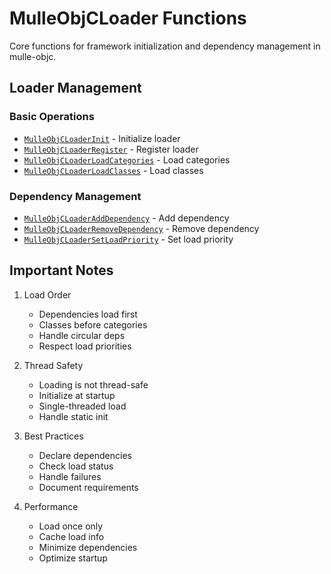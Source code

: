 # MulleObjCLoader Functions

Core functions for framework initialization and dependency management in mulle-objc.

## Loader Management

### Basic Operations
- [`MulleObjCLoaderInit`](https://www.perplexity.ai/search?q=Please+create+some+detailed+API+documentation+for+the+function+MulleObjCLoaderInit+of+the+MulleObjC+project+https://github.com/mulle-objc/MulleObjC.+You+will+find+source+code+probably+at+https://raw.githubusercontent.com/mulle-objc/MulleObjC/refs/heads/master/src/class/MulleObjCLoader.m+and+the+header+at+https://raw.githubusercontent.com/mulle-objc/MulleObjC/refs/heads/master/src/class/MulleObjCLoader.h+and+there+may+also+be+tests+for+it+in+the+test/+folder) - Initialize loader
- [`MulleObjCLoaderRegister`](https://www.perplexity.ai/search?q=Please+create+some+detailed+API+documentation+for+the+function+MulleObjCLoaderRegister+of+the+MulleObjC+project+https://github.com/mulle-objc/MulleObjC.+You+will+find+source+code+probably+at+https://raw.githubusercontent.com/mulle-objc/MulleObjC/refs/heads/master/src/class/MulleObjCLoader.m+and+the+header+at+https://raw.githubusercontent.com/mulle-objc/MulleObjC/refs/heads/master/src/class/MulleObjCLoader.h+and+there+may+also+be+tests+for+it+in+the+test/+folder) - Register loader
- [`MulleObjCLoaderLoadCategories`](https://www.perplexity.ai/search?q=Please+create+some+detailed+API+documentation+for+the+function+MulleObjCLoaderLoadCategories+of+the+MulleObjC+project+https://github.com/mulle-objc/MulleObjC.+You+will+find+source+code+probably+at+https://raw.githubusercontent.com/mulle-objc/MulleObjC/refs/heads/master/src/class/MulleObjCLoader.m+and+the+header+at+https://raw.githubusercontent.com/mulle-objc/MulleObjC/refs/heads/master/src/class/MulleObjCLoader.h+and+there+may+also+be+tests+for+it+in+the+test/+folder) - Load categories
- [`MulleObjCLoaderLoadClasses`](https://www.perplexity.ai/search?q=Please+create+some+detailed+API+documentation+for+the+function+MulleObjCLoaderLoadClasses+of+the+MulleObjC+project+https://github.com/mulle-objc/MulleObjC.+You+will+find+source+code+probably+at+https://raw.githubusercontent.com/mulle-objc/MulleObjC/refs/heads/master/src/class/MulleObjCLoader.m+and+the+header+at+https://raw.githubusercontent.com/mulle-objc/MulleObjC/refs/heads/master/src/class/MulleObjCLoader.h+and+there+may+also+be+tests+for+it+in+the+test/+folder) - Load classes

### Dependency Management
- [`MulleObjCLoaderAddDependency`](https://www.perplexity.ai/search?q=Please+create+some+detailed+API+documentation+for+the+function+MulleObjCLoaderAddDependency+of+the+MulleObjC+project+https://github.com/mulle-objc/MulleObjC.+You+will+find+source+code+probably+at+https://raw.githubusercontent.com/mulle-objc/MulleObjC/refs/heads/master/src/class/MulleObjCLoader.m+and+the+header+at+https://raw.githubusercontent.com/mulle-objc/MulleObjC/refs/heads/master/src/class/MulleObjCLoader.h+and+there+may+also+be+tests+for+it+in+the+test/+folder) - Add dependency
- [`MulleObjCLoaderRemoveDependency`](https://www.perplexity.ai/search?q=Please+create+some+detailed+API+documentation+for+the+function+MulleObjCLoaderRemoveDependency+of+the+MulleObjC+project+https://github.com/mulle-objc/MulleObjC.+You+will+find+source+code+probably+at+https://raw.githubusercontent.com/mulle-objc/MulleObjC/refs/heads/master/src/class/MulleObjCLoader.m+and+the+header+at+https://raw.githubusercontent.com/mulle-objc/MulleObjC/refs/heads/master/src/class/MulleObjCLoader.h+and+there+may+also+be+tests+for+it+in+the+test/+folder) - Remove dependency
- [`MulleObjCLoaderSetLoadPriority`](https://www.perplexity.ai/search?q=Please+create+some+detailed+API+documentation+for+the+function+MulleObjCLoaderSetLoadPriority+of+the+MulleObjC+project+https://github.com/mulle-objc/MulleObjC.+You+will+find+source+code+probably+at+https://raw.githubusercontent.com/mulle-objc/MulleObjC/refs/heads/master/src/class/MulleObjCLoader.m+and+the+header+at+https://raw.githubusercontent.com/mulle-objc/MulleObjC/refs/heads/master/src/class/MulleObjCLoader.h+and+there+may+also+be+tests+for+it+in+the+test/+folder) - Set load priority

## Important Notes

1. Load Order
   - Dependencies load first
   - Classes before categories
   - Handle circular deps
   - Respect load priorities

2. Thread Safety
   - Loading is not thread-safe
   - Initialize at startup
   - Single-threaded load
   - Handle static init

3. Best Practices
   - Declare dependencies
   - Check load status
   - Handle failures
   - Document requirements

4. Performance
   - Load once only
   - Cache load info
   - Minimize dependencies
   - Optimize startup
